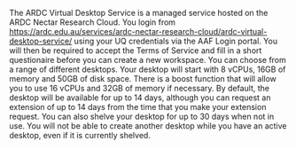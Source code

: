 The ARDC Virtual Desktop Service is a managed service hosted on the ARDC Nectar Research Cloud. You login from https://ardc.edu.au/services/ardc-nectar-research-cloud/ardc-virtual-desktop-service/ using your UQ credentials via the AAF Login portal. You will then be required to accept the Terms of Service and fill in a short questionaire before you can create a new workspace. You can choose from a range of different desktops. Your desktop will start with 8 vCPUs, 16GB of memory and 50GB of disk space. There is a boost function that will allow you to use 16 vCPUs and 32GB of memory if necessary. By default, the desktop will be available for up to 14 days, although you can request an extension of up to 14 days from the time that you make your extension request. You can also shelve your desktop for up to 30 days when not in use. You will not be able to create another desktop while you have an active desktop, even if it is currently shelved.
